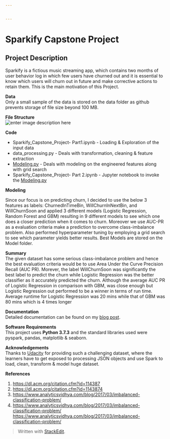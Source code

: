 ```yaml
---


---
```


<h1 id="sparkify-capstone-project">Sparkify Capstone Project</h1>
<h2 id="project-description">Project Description</h2>
<p>Sparkify is a fictious music streaming app, which contains two months of user behavior log in which few users have churned out and it is essential to know which users will churn out in future and make corrective actions to retain them. This is the main motivation of this Project.</p>
<p><strong>Data</strong><br>
Only a small sample of the data is stored on the data folder as github prevents storage of file size beyond 100 MB.</p>
<p><strong>File Structure</strong><br>
<img title="File Description" alt="enter image description here" src="https://lh3.googleusercontent.com/l3TLvSYeyibYnx7MGCojtymXTntuoUmhgJChfTBASiLdpYuk567gC0XM-pGc8P80OtLTa4hh3D2a"></p>
<p><strong>Code</strong></p>
<ul>
<li>Sparkify_Capstone_Project- Part1.ipynb - Loading &amp; Exploration of the input data</li>
<li>data_processing.py - Deals with transformation, cleaning &amp; feature extraction</li>
<li><a href="http://Modeling.py">Modeling.py</a> - Deals with modeling on the engineered features along with grid search</li>
<li>Sparkify_Capstone_Project- Part 2.ipynb - Jupyter notebook to invoke the <a href="http://Modeling.py">Modeling.py</a></li>
</ul>
<p><strong>Modeling</strong></p>
<p>Since our focus is on predicting churn, I decided to use the below 3 features as labels: ChurnedInTimeBin, WillChurnInNextBin, and WillChurnSoon and applied 3 different models (Logistic Regression, Random Forest and GBM) resulting in 9 different models to see which one does a closer prediction when it comes to churn. Moreover we use AUC-PR as a evaluation criteria make a prediction to overcome class-imbalance problem. Also performed hyperparameter tuning by employing a grid search to see which parameter yields better results. Best  Models are stored on the Model folder.</p>
<p><strong>Summary</strong><br>
The given dataset has some serious class-imbalance problem and hence the best evaluation criteria would be to use Area Under the Curve Precision Recall (AUC PR). Morever, the label WillChurnSoon was significantly the best label to predict the churn while Logistic Regression was the better classifier as it accurately predicted the churn. Although the average AUC PR of Logistic Regression in comparison with GBM, was close enough but Logistic Regression out performed to be a winner in terms of run time. Average runtime for Logistic Regression was 20 mins while that of GBM was 80 mins which is 4 times longer</p>
<p><strong>Documentation</strong><br>
Detailed documentation can be found on my <a href="https://medium.com/churn-prediction-modeling-with-pyspark">blog post</a>.</p>
<p><strong>Software Requirements</strong><br>
This project uses <strong>Python 3.7.3</strong> and the standard libraries used were pyspark, pandas, matplotlib &amp; seaborn.</p>
<p><strong>Acknowledgements</strong><br>
Thanks to <a href="https://eu.udacity.com/">Udacity</a> for providing such a challenging dataset, where the learners have to get exposed to processing JSON objects and use Spark to load, clean, transform &amp; model huge dataset.</p>
<p><strong>References</strong></p>
<ol>
<li><a href="https://dl.acm.org/citation.cfm?id=114387">https://dl.acm.org/citation.cfm?id=114387</a></li>
<li><a href="https://dl.acm.org/citation.cfm?id=1143874">https://dl.acm.org/citation.cfm?id=1143874</a></li>
<li><a href="https://www.analyticsvidhya.com/blog/2017/03/imbalanced-classification-problem/">https://www.analyticsvidhya.com/blog/2017/03/imbalanced-classification-problem/</a></li>
<li><a href="https://www.analyticsvidhya.com/blog/2017/03/imbalanced-classification-problem/">https://www.analyticsvidhya.com/blog/2017/03/imbalanced-classification-problem/</a><br>
<a href="https://www.analyticsvidhya.com/blog/2017/03/imbalanced-classification-problem/">https://www.analyticsvidhya.com/blog/2017/03/imbalanced-classification-problem/</a></li>
</ol>
<blockquote>
<p>Written with <a href="https://stackedit.io/">StackEdit</a>.</p>
</blockquote>

